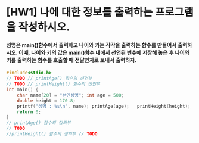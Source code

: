 # [HW1] 나에 대한 정보를 출력하는 프로그램을 작성하시오.

#### 성명은 main()함수에서 출력하고 나이와 키는 각각을 출력하는 함수를 만들어서 출력하시오. 이때, 나이와 키의 값은 main()함수 내에서 선언된 변수에 저장해 놓은 후 나이와 키를 출력하는 함수를 호출할 때 전달인자로 보내서 출력하자.

```cpp
#include<stdio.h>
// TODO // printAge() 함수의 선언부
// TODO // printHeight() 함수의 선언부
int main() {
	char name[20] = "본인성명"; int age = 500;
	double height = 170.8;
	printf("성명 : %s\n", name); printAge(age); 	printHeight(height);
	return 0; 
}
// printAge() 함수의 정의부
// TODO
//printHeight() 함수의 정의부 // TODO
```